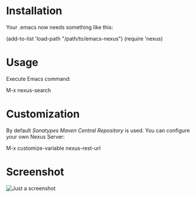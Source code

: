 # Installation 

Your .emacs now needs something like this:

  (add-to-list 'load-path "/path/to/emacs-nexus")
  (require 'nexus)

# Usage 

Execute Emacs command:

  M-x nexus-search

# Customization

By default *Sonatypes Maven Central Repository*  is used. You can configure your own Nexus Server:

 M-x customize-variable nexus-rest-url

# Screenshot
 
![Just a screenshot](emacs-nexus/raw/master/nexus-widget-screenshot.pngemacs-nexus/nexus-widget-screenshot.png) 